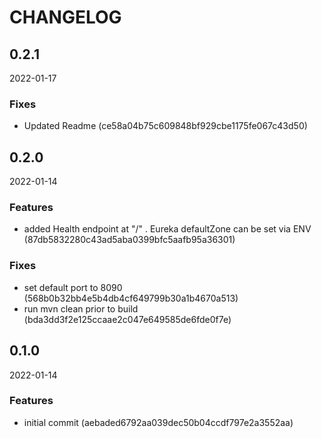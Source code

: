 # CHANGELOG

<!--- next entry here -->

## 0.2.1
2022-01-17

### Fixes

- Updated Readme (ce58a04b75c609848bf929cbe1175fe067c43d50)

## 0.2.0
2022-01-14

### Features

- added Health endpoint at "/" . Eureka defaultZone can be set via ENV (87db5832280c43ad5aba0399bfc5aafb95a36301)

### Fixes

- set default port to 8090 (568b0b32bb4e5b4db4cf649799b30a1b4670a513)
- run mvn clean prior to build (bda3dd3f2e125ccaae2c047e649585de6fde0f7e)

## 0.1.0
2022-01-14

### Features

- initial commit (aebaded6792aa039dec50b04ccdf797e2a3552aa)